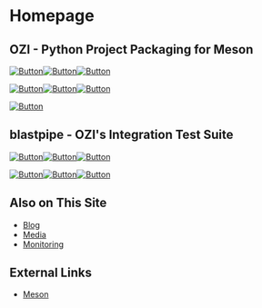 # Homepage

## OZI - Python Project Packaging for Meson

[![Button](https://img.shields.io/badge/Python%20Package%20Index-grey?style=for-the-badge&logo=pypi)](https://pypi.org/project/OZI/)[![Button](https://img.shields.io/pypi/status/ozi?style=for-the-badge)](https://pypi.org/project/OZI/)[![Button](https://img.shields.io/pypi/v/OZI?style=for-the-badge&label=%20)](https://pypi.org/project/OZI/)

[![Button](https://img.shields.io/badge/Repository-grey?style=for-the-badge&logo=git)](https://github.com/rjdbcm/ozi)[![Button](https://img.shields.io/github/v/release/rjdbcm/ozi?style=for-the-badge)](https://github.com/rjdbcm/ozi)[![Button](https://img.shields.io/github/v/tag/rjdbcm/ozi?style=for-the-badge)](https://github.com/rjdbcm/ozi)

[![Button](https://img.shields.io/badge/Documentation-grey?style=for-the-badge&logo=readthedocs&link=docs.oziproject.dev)](https://docs.oziproject.dev)

## blastpipe - OZI's Integration Test Suite

[![Button](https://img.shields.io/badge/Python%20Package%20Index-grey?style=for-the-badge&logo=pypi)](https://pypi.org/project/OZI/)[![Button](https://img.shields.io/pypi/status/blastpipe?style=for-the-badge)](https://pypi.org/project/blastpipe/)[![Button](https://img.shields.io/pypi/v/blastpipe?style=for-the-badge&label=%20)](https://pypi.org/project/blastpipe/)

[![Button](https://img.shields.io/badge/Repository-grey?style=for-the-badge&logo=git)](https://github.com/rjdbcm/blastpipe)[![Button](https://img.shields.io/github/v/release/rjdbcm/blastpipe?style=for-the-badge)](https://github.com/rjdbcm/blastpipe)[![Button](https://img.shields.io/github/v/tag/rjdbcm/blastpipe?style=for-the-badge)](https://github.com/rjdbcm/blastpipe)

## Also on This Site

* [Blog](blog.md)
* [Media](media.md)
* [Monitoring](monitoring.md)

## External Links

* [Meson](https://mesonbuild.com/)
